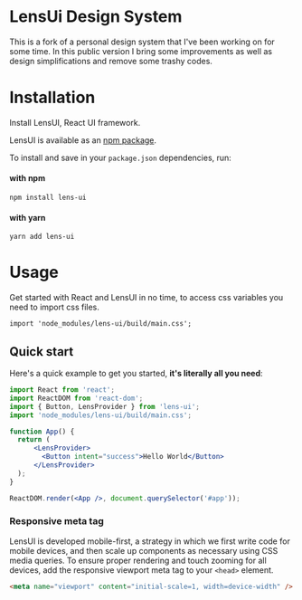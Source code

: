 # LensUi Design System
This is a fork of a personal design system that I've been working on for some time.
In this public version I bring some improvements as well as design simplifications and remove some trashy codes.


# Installation

Install LensUI, React UI framework.

LensUI is available as an [npm package](https://www.npmjs.com/package/lens-ui).

To install and save in your `package.json` dependencies, run:

#### with npm
`npm install lens-ui`

#### with yarn
`yarn add lens-ui`


# Usage

Get started with React and LensUI in no time, to access css variables you need to import css files.

`import 'node_modules/lens-ui/build/main.css';`

## Quick start

Here's a quick example to get you started, **it's literally all you need**:

```jsx
import React from 'react';
import ReactDOM from 'react-dom';
import { Button, LensProvider } from 'lens-ui';
import 'node_modules/lens-ui/build/main.css';

function App() {
  return (
      <LensProvider>
        <Button intent="success">Hello World</Button>
      </LensProvider>
  );
}

ReactDOM.render(<App />, document.querySelector('#app'));
```

### Responsive meta tag

LensUI is developed mobile-first, a strategy in which we first write code for mobile devices, and then scale up components as necessary using CSS media queries.
To ensure proper rendering and touch zooming for all devices, add the responsive viewport meta tag to your `<head>` element.

```html
<meta name="viewport" content="initial-scale=1, width=device-width" />
```
